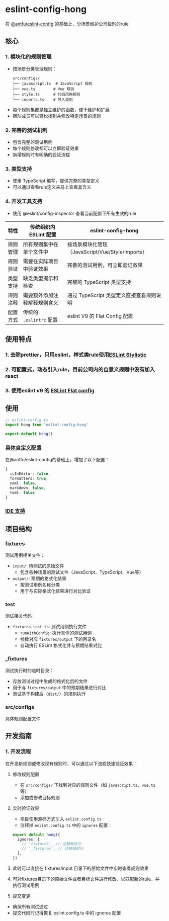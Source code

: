 # eslint-config-hong

在 [@antfu/eslint-config](https://github.com/antfu/eslint-config) 的基础上，分场景维护公司级别的rule

## 核心

### 1. 模块化的规则管理

- 按场景分类管理规则：
  ```
  src/configs/
  ├── javascript.ts  # JavaScript 规则
  ├── vue.ts        # Vue 规则
  ├── style.ts      # 代码风格规则
  └── imports.ts    # 导入规则
  ```
- 每个规则集都是独立维护的函数，便于维护和扩展
- 团队成员可以轻松找到并修改特定场景的规则

### 2. 完善的测试机制

- 包含完整的测试用例
- 每个规则修改都可以立即验证效果
- 新增规则时有明确的验证流程

### 3. 类型支持

- 使用 TypeScript 编写，提供完整的类型定义
- 可以通过查看rule定义来马上查看其含义

### 4. 开发工具支持

- 使用 @eslint/config-inspector 查看当前配置下所有生效的rule


| 特性 | 传统组织内 ESLint 配置 | eslint-config-hong |
|------|----------------------|-------------------|
| 规则管理 | 所有规则集中在单个文件中 | 按场景模块化管理（JavaScript/Vue/Style/Imports） |
| 规则验证 | 需要在实际项目中验证效果 | 完善的测试用例，可立即验证效果 |
| 类型支持 | 缺乏类型提示和检查 | 完整的 TypeScript 类型支持 |
| 规则注释 | 需要额外添加注释解释规则含义 | 通过 TypeScript 类型定义直接查看规则说明
| 配置方式 | 传统的 `.eslintrc` 配置 | eslint V9 的 Flat Config 配置 |

## 使用特点

### 1. 去除prettier，只用eslint，样式类rule使用[ESLint Stylistic](https://github.com/eslint-stylistic/eslint-stylistic)

### 2. 可配置式，动态引入rule，目前公司内的自意义规则中没有加入react

### 3. 使用eslint v9 的 [ESLint Flat config](https://eslint.org/docs/latest/use/configure/configuration-files-new)

## 使用

```ts
// eslint.config.ts
import hong from 'eslint-config-hong'

export default hong()
```
### [具体自定义配置](https://github.com/antfu/eslint-config?tab=readme-ov-file#customization)

在@antfu/eslint-config的基础上，增加了以下配置：
```ts
{
  isInEditor: false,
  formatters: true,
  yaml: false,
  markdown: false,
  toml: false
}
```

### [IDE 支持](https://github.com/antfu/eslint-config?tab=readme-ov-file#ide-support-auto-fix-on-save)

## 项目结构

### fixtures
测试用例相关文件：
- `input/`: 待测试的原始文件
  - 包含各种场景的测试文件（JavaScript、TypeScript、Vue等）
- `output/`: 预期的格式化结果
  - 按测试用例名称分类
  - 用于与实际格式化结果进行对比验证

### test
测试相关代码：
- `fixtures.test.ts`: 测试用例执行文件
  - `runWithConfig`: 执行具体的测试用例
  - 参数对应 `fixtures/output` 下的目录名
  - 自动执行 ESLint 格式化并与预期结果对比

### _fixtures
测试执行时的临时目录：
- 存放测试过程中生成的格式化后的文件
- 用于与 `fixtures/output` 中的预期结果进行对比
- 测试基于构建后（`dist/`）的规则执行

### src/configs

具体规则配置文件


## 开发指南

### 1. 开发流程

在开发新规则或修改现有规则时，可以通过以下流程快速验证效果：

1. 修改规则配置
   - 在 `src/configs/` 下找到对应的规则文件（如 `javascript.ts`、`vue.ts` 等）
   - 添加或修改目标规则

2. 实时验证效果
   - 项目使用源码方式引入 `eslint.config.ts`
   - 注释掉 `eslint.config.ts` 中的 `ignores` 配置：
   ```ts
   export default hong({
     ignores: [
       // 'fixtures', // 注释掉这行
       // '_fixtures', // 注释掉这行
     ],
   })

3. 此时可以直接在 fixtures/input 目录下的原始文件中实时查看规则效果

4. 可对fixtures目录下的原始文件或者目标文件进行修改，以匹配新的rule，并执行测试用例

5. 提交变更

- 确保所有测试通过
- 提交代码时记得恢复 eslint.config.ts 中的 ignores 配置